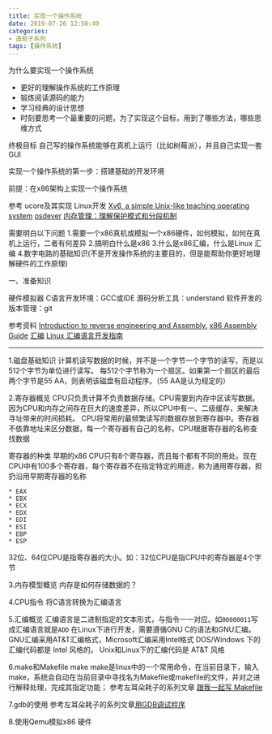 ```yaml
---
title: 实现一个操作系统
date: 2019-07-26 12:50:49
categories:
- 造轮子系列
tags: [操作系统]
---
```


为什么要实现一个操作系统
* 更好的理解操作系统的工作原理
* 锻炼阅读源码的能力
* 学习经典的设计思想
* 时刻要思考一个最重要的问题，为了实现这个目标，用到了哪些方法，哪些思维方式

终极目标
自己写的操作系统能够在真机上运行（比如树莓派），并且自己实现一套GUI

实现一个操作系统的第一步：搭建基础的开发环境

前提：在x86架构上实现一个操作系统

参考
ucore及其实现
Linux开发
[Xv6, a simple Unix-like teaching operating system](https://pdos.csail.mit.edu/6.828/2012/xv6.html)
[osdever](https://wiki.osdev.org/Main_Page)
[内存管理：理解保护模式和分段机制](https://www.bookstack.cn/read/simple_os_book/zh-chapter-1-protect_mode.md)


需要明白以下问题
1.需要一个x86真机或模拟一个x86硬件，如何模拟，如何在真机上运行，二者有何差异
2.搞明白什么是x86
3.什么是x86汇编，什么是Linux 汇编
4.数字电路的基础知识(不是开发操作系统的主要目的，但是能帮助你更好地理解硬件的工作原理)

一、准备知识

硬件模拟器
C语言开发环境：GCC或IDE
源码分析工具：understand
软件开发的版本管理：git

参考资料
[Introduction to reverse engineering and Assembly.](http://kakaroto.homelinux.net/2017/11/introduction-to-reverse-engineering-and-assembly/)
[x86 Assembly Guide](http://www.cs.virginia.edu/~evans/cs216/guides/x86.html)
[汇编](http://www.ruanyifeng.com/blog/2018/01/assembly-language-primer.html)
[Linux 汇编语言开发指南](https://www.ibm.com/developerworks/cn/linux/l-assembly/index.html)

----

1.磁盘基础知识
计算机读写数据的时候，并不是一个字节一个字节的读写，而是以512个字节为单位进行读写。
每512个字节称为一个扇区。如果第一个扇区的最后两个字节是55 AA，则表明该磁盘有启动程序。（55 AA是认为规定的）

2.寄存器概览
CPU只负责计算不负责数据存储。CPU需要到内存中区读写数据。因为CPU和内存之间存在巨大的速度差异，所以CPU中有一、二级缓存，来解决寻址带来的时间损耗。
CPU将常用的最频繁读写的数据存放到寄存器中。寄存器不依靠地址来区分数据，每一个寄存器有自己的名称，CPU根据寄存器的名称查找数据

寄存器的种类
早期的x86 CPU只有8个寄存器，而且每个都有不同的用处。现在CPU中有100多个寄存器，每个寄存器不在指定特定的用途，称为通用寄存器，担扔沿用早期寄存器的名称
```
* EAX
* EBX
* ECX
* EDX
* EDI
* ESI
* EBP
* ESP
```
32位、64位CPU是指寄存器的大小。如：32位CPU是指CPU中的寄存器是4个字节

3.内存模型概览
内存是如何存储数据的？


4.CPU指令
将C语言转换为汇编语言


5.汇编概览
汇编语言是二进制指定的文本形式，与指令一一对应。如```00000011```写成汇编语言就是```ADD```
在Linux下进行开发，需要遵循GNU C的语法和GNU汇编。
GNU汇编采用AT&T汇编格式，Microsoft汇编采用Intel格式
DOS/Windows 下的汇编代码都是 Intel 风格的。
Unix和Linux下的汇编代码是 AT&T 风格


6.make和Makefile
make
make是linux中的一个常用命令，在当前目录下，输入make，系统会自动在当前目录中寻找名为Makefile或makefile的文件，并对之进行解释处理，完成其指定功能；
参考左耳朵耗子的系列文章 [跟我一起写 Makefile](https://blog.csdn.net/haoel/article/details/2886)



7.gdb的使用
参考左耳朵耗子的系列文章[用GDB调试程序](https://blog.csdn.net/haoel/article/details/2879)

8.使用Qemu模拟x86 硬件
